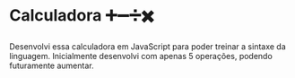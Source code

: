 # Calculadora :heavy_plus_sign::heavy_minus_sign::heavy_division_sign::heavy_multiplication_x:

Desenvolvi essa calculadora em JavaScript para poder treinar a sintaxe da linguagem. Inicialmente desenvolvi com apenas 5 operações, podendo futuramente aumentar. 

